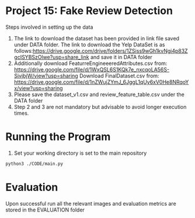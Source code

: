 # Project 15: Fake Review Detection
Steps involved in setting up the data
1) The link to download the dataset has been provided in link file saved under DATA folder. The link to download the Yelp DataSet is as follows:https://drive.google.com/drive/folders/1ZSiss9wGh1kvNgi4p83ZgcISYBSzOlwe?usp=share_link and save it in DATA folder
2) Additionally download FeaturreEngineeeredAttributes.csv from: https://drive.google.com/file/d/1WxQSL6S1KQk7e_nxcqoLA56S-SjvjbjW/view?usp=sharing
Download FinalDataset.csv from: https://drive.google.com/file/d/1nZWujZYmJ_6JggL1qUy6xV0He8NRqoYx/view?usp=sharing
3) Please save the dataset_v1.csv and review_feature_table.csv under the DATA folder
3) Step 2 and 3 are not mandatory but advisable to avoid longer execution times.


# Running the Program
1. Set your working directory is set to the main repository
```bash
python3 ./CODE/main.py
```

# Evaluation
Upon successful run all the relevant images and evaluation metrics are stored in the EVALUATION folder

